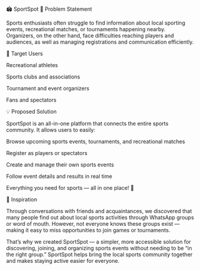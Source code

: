 🏟️ SportSpot
📖 Problem Statement

Sports enthusiasts often struggle to find information about local sporting events, recreational matches, or tournaments happening nearby.
Organizers, on the other hand, face difficulties reaching players and audiences, as well as managing registrations and communication efficiently.

🎯 Target Users

Recreational athletes

Sports clubs and associations

Tournament and event organizers

Fans and spectators

💡 Proposed Solution

SportSpot is an all-in-one platform that connects the entire sports community.
It allows users to easily:

Browse upcoming sports events, tournaments, and recreational matches

Register as players or spectators

Create and manage their own sports events

Follow event details and results in real time

Everything you need for sports — all in one place! 💪

🌱 Inspiration

Through conversations with friends and acquaintances, we discovered that many people find out about local sports activities through WhatsApp groups or word of mouth.
However, not everyone knows these groups exist — making it easy to miss opportunities to join games or tournaments.

That’s why we created SportSpot — a simpler, more accessible solution for discovering, joining, and organizing sports events without needing to be “in the right group.”
SportSpot helps bring the local sports community together and makes staying active easier for everyone.